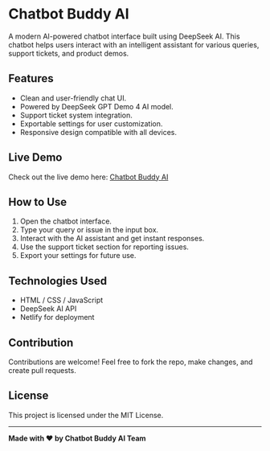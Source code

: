 # Chatbot Buddy AI

A modern AI-powered chatbot interface built using DeepSeek AI. This chatbot helps users interact with an intelligent assistant for various queries, support tickets, and product demos.

## Features

- Clean and user-friendly chat UI.
- Powered by DeepSeek GPT Demo 4 AI model.
- Support ticket system integration.
- Exportable settings for user customization.
- Responsive design compatible with all devices.

## Live Demo

Check out the live demo here: [Chatbot Buddy AI](https://chatbotbuddyai.netlify.app/)

## How to Use

1. Open the chatbot interface.
2. Type your query or issue in the input box.
3. Interact with the AI assistant and get instant responses.
4. Use the support ticket section for reporting issues.
5. Export your settings for future use.

## Technologies Used

- HTML / CSS / JavaScript
- DeepSeek AI API
- Netlify for deployment

## Contribution

Contributions are welcome! Feel free to fork the repo, make changes, and create pull requests.

## License

This project is licensed under the MIT License.

---

**Made with ❤️ by Chatbot Buddy AI Team**
